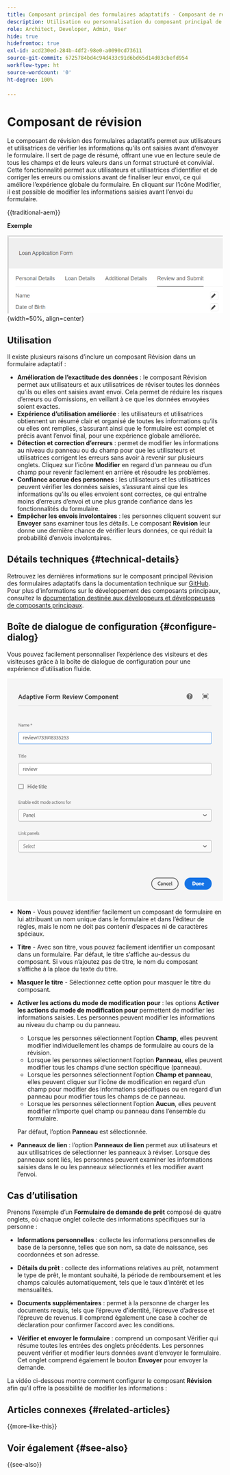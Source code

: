 ```yaml
---
title: Composant principal des formulaires adaptatifs - Composant de révision
description: Utilisation ou personnalisation du composant principal de révision des formulaires adaptatifs.
role: Architect, Developer, Admin, User
hide: true
hidefromtoc: true
exl-id: acd230ed-284b-4df2-98e0-a0090cd73611
source-git-commit: 6725784bd4c94d433c91d6bd65d14d03cbefd954
workflow-type: ht
source-wordcount: '0'
ht-degree: 100%

---
```



# Composant de révision

Le composant de révision des formulaires adaptatifs permet aux utilisateurs et utilisatrices de vérifier les informations qu’ils ont saisies avant d’envoyer le formulaire. Il sert de page de résumé, offrant une vue en lecture seule de tous les champs et de leurs valeurs dans un format structuré et convivial. Cette fonctionnalité permet aux utilisateurs et utilisatrices d’identifier et de corriger les erreurs ou omissions avant de finaliser leur envoi, ce qui améliore l’expérience globale du formulaire. En cliquant sur l’icône Modifier, il est possible de modifier les informations saisies avant l’envoi du formulaire.

{{traditional-aem}}

**Exemple**

![Composant Révision](/help/adaptive-forms/assets/review-component.png){width=50%, align=center}

## Utilisation

Il existe plusieurs raisons d’inclure un composant Révision dans un formulaire adaptatif :

- **Amélioration de l’exactitude des données** : le composant Révision permet aux utilisateurs et aux utilisatrices de réviser toutes les données qu’ils ou elles ont saisies avant envoi. Cela permet de réduire les risques d’erreurs ou d’omissions, en veillant à ce que les données envoyées soient exactes.
- **Expérience d’utilisation améliorée** : les utilisateurs et utilisatrices obtiennent un résumé clair et organisé de toutes les informations qu’ils ou elles ont remplies, s’assurant ainsi que le formulaire est complet et précis avant l’envoi final, pour une expérience globale améliorée.
- **Détection et correction d’erreurs** : permet de modifier les informations au niveau du panneau ou du champ pour que les utilisateurs et utilisatrices corrigent les erreurs sans avoir à revenir sur plusieurs onglets. Cliquez sur l’icône **Modifier** en regard d’un panneau ou d’un champ pour revenir facilement en arrière et résoudre les problèmes.
- **Confiance accrue des personnes** : les utilisateurs et les utilisatrices peuvent vérifier les données saisies, s’assurant ainsi que les informations qu’ils ou elles envoient sont correctes, ce qui entraîne moins d’erreurs d’envoi et une plus grande confiance dans les fonctionnalités du formulaire.
- **Empêcher les envois involontaires** : les personnes cliquent souvent sur **Envoyer** sans examiner tous les détails. Le composant **Révision** leur donne une dernière chance de vérifier leurs données, ce qui réduit la probabilité d’envois involontaires.


## Détails techniques {#technical-details}

Retrouvez les dernières informations sur le composant principal Révision des formulaires adaptatifs dans la documentation technique sur [GitHub](https://github.com/adobe/aem-core-forms-components/tree/master/ui.af.apps/src/main/content/jcr_root/apps/core/fd/components/form/textinput/v1/textinput). Pour plus d’informations sur le développement des composants principaux, consultez la [documentation destinée aux développeurs et développeuses de composants principaux](/help/developing/overview.md).

## Boîte de dialogue de configuration {#configure-dialog}

Vous pouvez facilement personnaliser l’expérience des visiteurs et des visiteuses grâce à la boîte de dialogue de configuration pour une expérience d’utilisation fluide.

![Boîte de dialogue de configuration](/help/adaptive-forms/assets/review-component-configure-dialog.png)

- **Nom** - Vous pouvez identifier facilement un composant de formulaire en lui attribuant un nom unique dans le formulaire et dans l’éditeur de règles, mais le nom ne doit pas contenir d’espaces ni de caractères spéciaux.

- **Titre** - Avec son titre, vous pouvez facilement identifier un composant dans un formulaire. Par défaut, le titre s’affiche au-dessus du composant. Si vous n’ajoutez pas de titre, le nom du composant s’affiche à la place du texte du titre.
- **Masquer le titre** - Sélectionnez cette option pour masquer le titre du composant.
- **Activer les actions du mode de modification pour** : les options **Activer les actions du mode de modification pour** permettent de modifier les informations saisies. Les personnes peuvent modifier les informations au niveau du champ ou du panneau.
   - Lorsque les personnes sélectionnent l’option **Champ**, elles peuvent modifier individuellement les champs de formulaire au cours de la révision.
   - Lorsque les personnes sélectionnent l’option **Panneau**, elles peuvent modifier tous les champs d’une section spécifique (panneau).
   - Lorsque les personnes sélectionnent l’option **Champ et panneau**, elles peuvent cliquer sur l’icône de modification en regard d’un champ pour modifier des informations spécifiques ou en regard d’un panneau pour modifier tous les champs de ce panneau.
   - Lorsque les personnes sélectionnent l’option **Aucun**, elles peuvent modifier n’importe quel champ ou panneau dans l’ensemble du formulaire.

  Par défaut, l’option **Panneau** est sélectionnée.

- **Panneaux de lien** : l’option **Panneaux de lien** permet aux utilisateurs et aux utilisatrices de sélectionner les panneaux à réviser. Lorsque des panneaux sont liés, les personnes peuvent examiner les informations saisies dans le ou les panneaux sélectionnés et les modifier avant l’envoi.

## Cas d’utilisation

Prenons l’exemple d’un **Formulaire de demande de prêt** composé de quatre onglets, où chaque onglet collecte des informations spécifiques sur la personne :

- **Informations personnelles** : collecte les informations personnelles de base de la personne, telles que son nom, sa date de naissance, ses coordonnées et son adresse.

- **Détails du prêt** : collecte des informations relatives au prêt, notamment le type de prêt, le montant souhaité, la période de remboursement et les champs calculés automatiquement, tels que le taux d’intérêt et les mensualités.

- **Documents supplémentaires** : permet à la personne de charger les documents requis, tels que l’épreuve d’identité, l’épreuve d’adresse et l’épreuve de revenus. Il comprend également une case à cocher de déclaration pour confirmer l’accord avec les conditions.

- **Vérifier et envoyer le formulaire** : comprend un composant Vérifier qui résume toutes les entrées des onglets précédents. Les personnes peuvent vérifier et modifier leurs données avant d’envoyer le formulaire. Cet onglet comprend également le bouton **Envoyer** pour envoyer la demande.

La vidéo ci-dessous montre comment configurer le composant **Révision** afin qu’il offre la possibilité de modifier les informations :

## Articles connexes {#related-articles}

{{more-like-this}}

## Voir également {#see-also}

{{see-also}}
